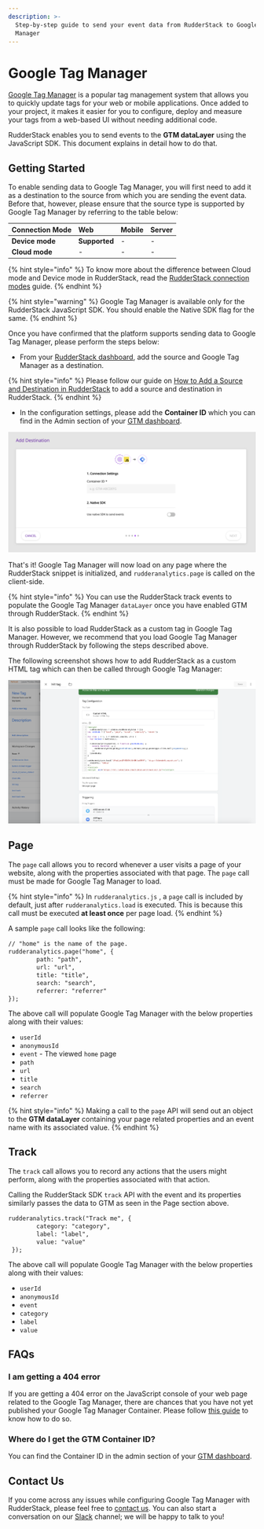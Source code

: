 ```yaml
---
description: >-
  Step-by-step guide to send your event data from RudderStack to Google Tag
  Manager
---
```


# Google Tag Manager

[Google Tag Manager](https://support.google.com/tagmanager) is a popular tag management system that allows you to quickly update tags for your web or mobile applications. Once added to your project, it makes it easier for you to configure, deploy and measure your tags from a web-based UI without needing additional code.

RudderStack enables you to send events to the **GTM dataLayer** using the JavaScript SDK. This document explains in detail how to do that.

## Getting Started

To enable sending data to Google Tag Manager, you will first need to add it as a destination to the source from which you are sending the event data. Before that, however, please ensure that the source type is supported by Google Tag Manager by referring to the table below:

| **Connection Mode** | **Web** | **Mobile** | **Server** |
| :--- | :--- | :--- | :--- |
| **Device mode** | **Supported** | - | - |
| **Cloud mode** | - | - | - |

{% hint style="info" %}
To know more about the difference between Cloud mode and Device mode in RudderStack, read the [RudderStack connection modes](https://docs.rudderstack.com/get-started/rudderstack-connection-modes) guide.
{% endhint %}

{% hint style="warning" %}
Google Tag Manager is available only for the RudderStack JavaScript SDK. You should enable the Native SDK flag for the same.
{% endhint %}

Once you have confirmed that the platform supports sending data to Google Tag Manager, please perform the steps below:

* From your [RudderStack dashboard](https://app.rudderlabs.com/), add the source and Google Tag Manager as a destination.

{% hint style="info" %}
Please follow our guide on [How to Add a Source and Destination in RudderStack](https://docs.rudderstack.com/how-to-guides/adding-source-and-destination-rudderstack) to add a source and destination in RudderStack.
{% endhint %}

* In the configuration settings, please add the **Container ID** which you can find in the Admin section of your [GTM dashboard](https://tagmanager.google.com/#/admin/).

![](../.gitbook/assets/image%20%2817%29%20%281%29%20%281%29.png)

That's it! Google Tag Manager will now load on any page where the RudderStack snippet is initialized, and `rudderanalytics.page` is called on the client-side. 

{% hint style="info" %}
You can use the RudderStack track events to populate the Google Tag Manager `dataLayer` once you have enabled GTM through RudderStack.
{% endhint %}

It is also possible to load RudderStack as a custom tag in Google Tag Manager. However, we recommend that you load Google Tag Manager through RudderStack by following the steps described above.

The following screenshot shows how to add RudderStack as a custom HTML tag which can then be called through Google Tag Manager:

![Adding RudderStack as a tag in Google Tag Manager](../.gitbook/assets/image%20%2868%29.png)

## Page

The `page` call allows you to record whenever a user visits a page of your website, along with the properties associated with that page. The `page` call must be made for Google Tag Manager to load.

{% hint style="info" %}
In `rudderanalytics.js` , a `page` call is included by default, just after `rudderanalytics.load` is executed. This is because this call must be executed **at least once** per page load.
{% endhint %}

A sample `page` call looks like the following:

```text
// "home" is the name of the page. 
rudderanalytics.page("home", {
        path: "path",
        url: "url",
        title: "title",
        search: "search",
        referrer: "referrer"
});
```

The above call will populate Google Tag Manager with the below properties along with their values:

* `userId`
* `anonymousId`
* `event` - The viewed `home` page
* `path` 
* `url`
* `title`
* `search`
* `referrer`

{% hint style="info" %}
Making a call to the `page` API will send out an object to the **GTM dataLayer** containing your page related properties and an event name with its associated value.
{% endhint %}

## Track

The `track` call allows you to record any actions that the users might perform, along with the properties associated with that action.

Calling the RudderStack SDK `track` API with the event and its properties similarly passes the data to GTM as seen in the Page section above.

```text
rudderanalytics.track("Track me", {
        category: "category",
        label: "label",
        value: "value"
 });
```

The above call will populate Google Tag Manager with the below properties along with their values:

* `userId`
* `anonymousId`
* `event`
* `category` 
* `label`
* `value`

## FAQs

### I am getting a 404 error

If you are getting a 404 error on the JavaScript console of your web page related to the Google Tag Manager, there are chances that you have not yet published your Google Tag Manager Container. Please follow [this guide](https://support.google.com/tagmanager/answer/6107163?hl=en) to know how to do so.

### Where do I get the GTM Container ID?

You can find the Container ID in the admin section of your [GTM dashboard](https://tagmanager.google.com/#/admin/).

## Contact Us

If you come across any issues while configuring Google Tag Manager with RudderStack, please feel free to [contact us](mailto:%20contact@rudderstack.com). You can also start a conversation on our [Slack](https://resources.rudderstack.com/join-rudderstack-slack) channel; we will be happy to talk to you!

